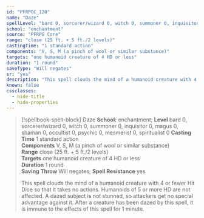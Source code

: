 ```yaml
---
id: "PFRPGC_120"
name: "Daze"
spellLevel: "bard 0, sorcerer/wizard 0, witch 0, summoner 0, inquisitor 0, magus 0, shaman 0, occultist 0, psychic 0, mesmerist 0, spiritualist 0"
school: "enchantment"
source: "PFRPG Core"
range: "close (25 ft. + 5 ft./2 levels)"
castingTime: "1 standard action"
components: "V, S, M (a pinch of wool or similar substance)"
targets: "one humanoid creature of 4 HD or less"
duration: "1 round"
saveType: "Will negates"
sr: "yes"
description: "This spell clouds the mind of a humanoid creature with 4 or fewer Hit Dice so that it takes no actions. Humanoids of 5 or more HD are not affected. A dazed subject is not stunned, so attackers get no special advantage against it. After a creature has been dazed by this spell, it is immune to the effects of this spell for 1 minute."
known: false
cssclasses:
  - hide-title
  - hide-properties
---
```


> [!spellbook-spell-block] Daze
> **School:** enchantment; **Level** bard 0, sorcerer/wizard 0, witch 0, summoner 0, inquisitor 0, magus 0, shaman 0, occultist 0, psychic 0, mesmerist 0, spiritualist 0
> **Casting Time** 1 standard action  
> **Components** V, S, M (a pinch of wool or similar substance)  
> **Range** close (25 ft. + 5 ft./2 levels)  
> **Targets** one humanoid creature of 4 HD or less  
> **Duration** 1 round  
> **Saving Throw** Will negates; **Spell Resistance** yes
> 
> This spell clouds the mind of a humanoid creature with 4 or fewer Hit Dice so that it takes no actions. Humanoids of 5 or more HD are not affected. A dazed subject is not stunned, so attackers get no special advantage against it. After a creature has been dazed by this spell, it is immune to the effects of this spell for 1 minute.